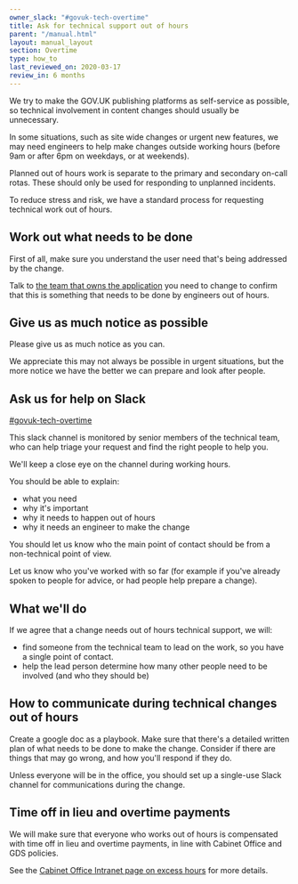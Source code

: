 ```yaml
---
owner_slack: "#govuk-tech-overtime"
title: Ask for technical support out of hours
parent: "/manual.html"
layout: manual_layout
section: Overtime
type: how_to
last_reviewed_on: 2020-03-17
review_in: 6 months
---
```


We try to make the GOV.UK publishing platforms as self-service as possible, so
technical involvement in content changes should usually be unnecessary.

In some situations, such as site wide changes or urgent new features, we may
need engineers to help make changes outside working hours (before 9am or
after 6pm on weekdays, or at weekends).

Planned out of hours work is separate to the primary and secondary on-call
rotas. These should only be used for responding to unplanned incidents.

To reduce stress and risk, we have a standard process for requesting technical
work out of hours.

## Work out what needs to be done

First of all, make sure you understand the user need that's being addressed by the change.

Talk to [the team that owns the application](/apps/by-team.html) you need to
change to confirm that this is something that needs to be done by engineers out of hours.

## Give us as much notice as possible

Please give us as much notice as you can.

We appreciate this may not always be possible in urgent situations, but the
more notice we have the better we can prepare and look after people.

## Ask us for help on Slack

[#govuk-tech-overtime](https://gds.slack.com/archives/C0105S28F7A)

This slack channel is monitored by senior members of the technical team, who
can help triage your request and find the right people to help you.

We'll keep a close eye on the channel during working hours.

You should be able to explain:

* what you need
* why it's important
* why it needs to happen out of hours
* why it needs an engineer to make the change

You should let us know who the main point of contact should be from a
non-technical point of view.

Let us know who you've worked with so far (for example if you've already spoken
to people for advice, or had people help prepare a change).

## What we'll do

If we agree that a change needs out of hours technical support, we will:

* find someone from the technical team to lead on the work, so you have a
single point of contact.
* help the lead person determine how many other people need to be involved (and who they should be)

## How to communicate during technical changes out of hours

Create a google doc as a playbook. Make sure that there's a detailed written
plan of what needs to be done to make the change. Consider if there are things
that may go wrong, and how you'll respond if they do.

Unless everyone will be in the office, you should set up a single-use Slack
channel for communications during the change.

## Time off in lieu and overtime payments

We will make sure that everyone who works out of hours is compensated with time
off in lieu and overtime payments, in line with Cabinet Office and GDS
policies.

See the [Cabinet Office Intranet page on excess hours](https://intranet.cabinetoffice.gov.uk/task/excess-hours-weekends-and-travelling-time/policy/#excesshoursemployeesatgrade67)
for more details.


